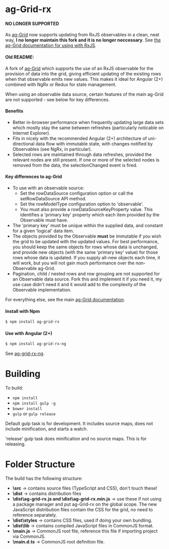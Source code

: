 
ag-Grid-rx
==============

#### NO LONGER SUPPORTED
As [ag-Grid](https://www.ag-grid.com) now supports updating from RxJS observables in a clean,
neat way, **I no longer maintain this fork and it is no longer neccessary**. See [the ag-Grid 
documentation for using with RxJS](https://www.ag-grid.com/example-angular-rxjs/?framework=all#gsc.tab=0).

#### Old README:

A fork of [ag-Grid](https://www.ag-grid.com) which supports the use of an RxJS observable for
the provision of data into the grid, giving efficient updating of the existing rows when
that observable emits new values. This makes it ideal for Angular (2+) combined with NgRx or
Redux for state management.

When using an observable data source, certain features of the main ag-Grid are not 
supported - see below for key differences.

#### Benefits
* Better in-browser performance when frequently updating large data sets which mostly stay
  the same between refreshes (particularly noticable on Internet Explorer).
* Fits in nicely with the recommended Angular (2+) architecture of uni-directional data 
  flow with immutable state, with changes notified by Observables (see NgRx, in particular).
* Selected rows are maintained through data refreshes, provided the relevant nodes are
  still present. If one or more of the selected nodes is removed from the data, the 
  selectionChanged event is fired.

#### Key differences to ag-Grid
* To use with an observable source:
    - Set the rowDataSource configuration option or call the setRowDataSource API method.
    - Set the rowModelType configuration option to 'observable'. 
    - You must also provide a rowDataSourceKeyProperty value. This identifies a 'primary 
      key' property which each item provided by the Observable must have.
* The 'primary key' must be unique within the supplied data, and constant for a given 
  'logical' data item.
* The objects provided by the Observable **must** be immutable if you wish the grid to 
  be updated with the updated values. For best performance, you should keep the same
  objects for rows whose data is unchanged, and provide new objects (with the same 'primary 
  key' value) for those rows whose data is updated. If you supply all-new objects each time,
  it will work, but you will not gain much performance over the non-Observable ag-Grid.
* Pagination, child / nested rows and row grouping are not supported for an Observable 
  data source. Fork this and implement it if you need it, my use case didn't need it and it 
  would add to the complexity of the Observable implementation.

For everything else, see the main [ag-Grid documentation](https://www.ag-grid.com/).

#### Install with Npm
```sh
$ npm install ag-grid-rx
```

#### Use with Angular (2+)
```sh
$ npm install ag-grid-rx-ng
```
See [ag-grid-rx-ng](https://github.com/mrsheepuk/ag-grid-rx-ng).

Building
==============

To build:
- `npm install`
- `npm install gulp -g`
- `bower install`
- `gulp` or `gulp release`

Default gulp task is for development. It includes source maps, does not include minification, and starts a watch.

'release' gulp task does minification and no source maps. This is for releasing.

Folder Structure
==============
The build has the following structure:
- **\src** -> contains source files (TypeScript and CSS), don't touch these!
- **\dist** -> contains distribution files
- **\dist\ag-grid-rx.js and \dist\ag-grid-rx.min.js** -> use these if not using a package manager and put 
ag-Grid-rx on the global scope. The new JavaScript distribution files contain the CSS for the grid, no need to 
reference separately.
- **\dist\styles** -> contains CSS files, used if doing your own bundling.
- **\dist\lib** -> contains compiled JavaScript files in CommonJS format.
- **\main.js** -> CommonJS root file, reference this file if importing project via CommonJS.
- **\main.d.ts** -> CommonJS root definition file.

